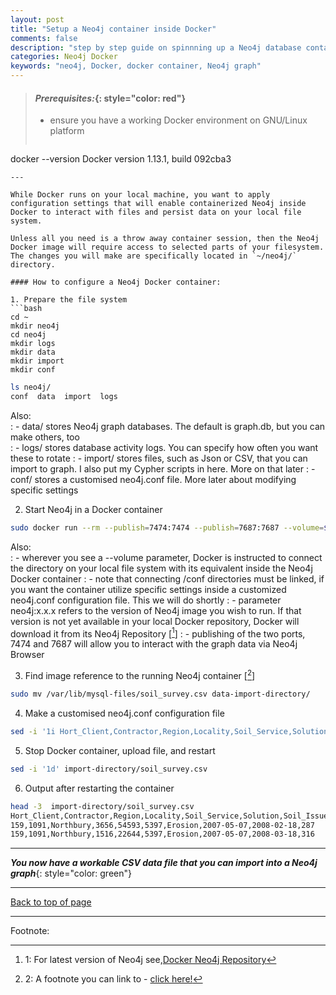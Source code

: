```yaml
---
layout: post
title: "Setup a Neo4j container inside Docker"
comments: false
description: "step by step guide on spinnning up a Neo4j database container within Docker environment"
categories: Neo4j Docker 
keywords: "neo4j, Docker, docker container, Neo4j graph"
---
```


> #### *Prerequisites:*{: style="color: red"}
> - ensure you have a working Docker environment on GNU/Linux platform
> ```bash
docker --version
Docker version 1.13.1, build 092cba3
```
---

While Docker runs on your local machine, you want to apply configuration settings that will enable containerized Neo4j inside Docker to interact with files and persist data on your local file system.

Unless all you need is a throw away container session, then the Neo4j Docker image will require access to selected parts of your filesystem. The changes you will make are specifically located in `~/neo4j/` directory.

#### How to configure a Neo4j Docker container:

1. Prepare the file system
```bash
cd ~
mkdir neo4j
cd neo4j
mkdir logs
mkdir data
mkdir import
mkdir conf
```
```bash
ls neo4j/
conf  data  import  logs
```
Also:  
  : - data/ stores Neo4j graph databases. The default is graph.db, but you can make others, too  
  : - logs/ stores database activity logs. You can specify how often you want these to rotate
  : - import/ stores files, such as Json or CSV, that you can import to graph. I also put my Cypher scripts in here. More on that later
  : - conf/ stores a customised neo4j.conf file. More later about modifying specific settings

2. Start Neo4j in a Docker container
```bash
sudo docker run --rm --publish=7474:7474 --publish=7687:7687 --volume=$HOME/neo4j/data:/data --volume=$HOME/neo4j/logs:/logs --volume=$HOME/neo4j/import:/var/lib/neo4j/import --volume=$HOME/neo4j/conf:/var/lib/neo4j/conf neo4j:3.3
```
Also:  
  : - wherever you see a --volume parameter, Docker is instructed to connect the directory on your local file system with its equivalent inside the Neo4j Docker container
  : - note that connecting /conf directories must be linked, if you want the container utilize specific settings inside a customized neo4j.conf configuration file. This we will do shortly
  : - parameter neo4j:x.x.x refers to the version of Neo4j image you wish to run. If that version is not yet available in your local Docker repository, Docker will download it from its Neo4j Repository [[^1]]
  : - publishing of the two ports, 7474 and 7687 will allow you to interact with the graph data via Neo4j Browser

3. Find image reference to the running Neo4j container [[^2]]
```bash
sudo mv /var/lib/mysql-files/soil_survey.csv data-import-directory/
```

4. Make a customised neo4j.conf configuration file
```bash
sed -i '1i Hort_Client,Contractor,Region,Locality,Soil_Service,Solution,Soil_Issue,Date_Reported,Date_Actioned,DaysToAction' data-import-directory/soil_survey.csv
```

5. Stop Docker container, upload file, and restart 
```bash
sed -i '1d' import-directory/soil_survey.csv
```

6. Output after restarting the container
```bash
head -3  import-directory/soil_survey.csv
Hort_Client,Contractor,Region,Locality,Soil_Service,Solution,Soil_Issue,Date_Reported,Date_Actioned,DaysToAction
159,1091,Northbury,3656,54593,5397,Erosion,2007-05-07,2008-02-18,287
159,1091,Northbury,1516,22644,5397,Erosion,2007-05-07,2008-03-18,316
```

---
***You now have a workable CSV data file that you can import into a Neo4j graph***{: style="color: green"}

---
[Back to top of page](#)

--- 
Footnote:
[^1]: 1: For latest version of Neo4j see,[Docker Neo4j Repository](https://hub.docker.com/_/neo4j/)
[^2]: 2: A footnote you can link to - [click here!](#)
